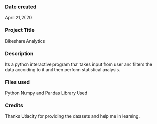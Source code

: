 ### Date created
April 21,2020

### Project Title
Bikeshare Analytics

### Description
Its a python interactive program that takes input from user and filters the data according to it and then perform statistical analysis.

### Files used
Python Numpy and Pandas Library Used

### Credits
Thanks Udacity for providing the datasets and help me in learning.

